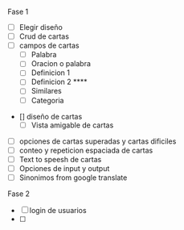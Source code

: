 Fase 1
- [ ] Elegir diseño
- [ ] Crud de cartas
- [ ] campos de cartas
  - [ ] Palabra 
  - [ ] Oracion o palabra
  - [ ] Definicion 1
  - [ ] Definicion 2 ****
  - [ ] Similares 
  - [ ] Categoria
- [] diseño de cartas
  - [ ] Vista amigable de cartas
- [ ] opciones de cartas superadas y cartas dificiles 
- [ ] conteo y repeticion espaciada de cartas
- [ ] Text to speesh de cartas
- [ ] Opciones de input y output
- [ ] Sinonimos from google translate

Fase 2
- [ ] login de usuarios
- [ ] 